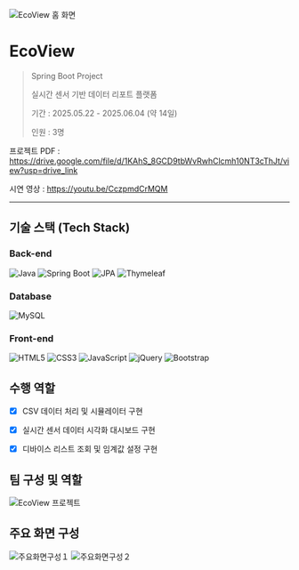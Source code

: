 ![EcoView 홈 화면](https://github.com/user-attachments/assets/61c22331-ea11-444b-a105-17cb6dfeeec4)

# EcoView
> Spring Boot Project
>
> 실시간 센서 기반 데이터 리포트 플랫폼
> 
> 기간 : 2025.05.22 - 2025.06.04 (약 14일)
>
> 인원 : 3명

프로젝트 PDF : https://drive.google.com/file/d/1KAhS_8GCD9tbWvRwhClcmh10NT3cThJt/view?usp=drive_link

시연 영상 : https://youtu.be/CczpmdCrMQM

---

## 기술 스택 (Tech Stack)

### Back-end  
![Java](https://img.shields.io/badge/Java-007396?style=for-the-badge&logo=openjdk&logoColor=white)
![Spring Boot](https://img.shields.io/badge/Spring%20Boot-6DB33F?style=for-the-badge&logo=springboot&logoColor=white)
![JPA](https://img.shields.io/badge/JPA-59666C?style=for-the-badge&logo=hibernate&logoColor=white)
![Thymeleaf](https://img.shields.io/badge/Thymeleaf-005F0F?style=for-the-badge&logo=thymeleaf&logoColor=white)

### Database  
![MySQL](https://img.shields.io/badge/MySQL-4479A1?style=for-the-badge&logo=mysql&logoColor=white)

### Front-end  
![HTML5](https://img.shields.io/badge/HTML5-E34F26?style=for-the-badge&logo=html5&logoColor=white)
![CSS3](https://img.shields.io/badge/CSS3-1572B6?style=for-the-badge&logo=css3&logoColor=white)
![JavaScript](https://img.shields.io/badge/JavaScript-F7DF1E?style=for-the-badge&logo=javascript&logoColor=black)
![jQuery](https://img.shields.io/badge/jQuery-0769AD?style=for-the-badge&logo=jquery&logoColor=white)
![Bootstrap](https://img.shields.io/badge/Bootstrap-7952B3?style=for-the-badge&logo=bootstrap&logoColor=white)


## 수행 역할
- [x] CSV 데이터 처리 및 시뮬레이터 구현
- [x] 실시간 센서 데이터 시각화 대시보드 구현
- [x] 디바이스 리스트 조회 및 임계값 설정 구현



## 팀 구성 및 역할
![EcoView 프로젝트](https://github.com/user-attachments/assets/debc044d-0d42-4abe-8642-5282d8e3db85)


## 주요 화면 구성
![주요화면구성１](https://github.com/user-attachments/assets/47f9ec01-5bc7-4747-ab85-ee5c6d1dd461)
![주요화면구성２](https://github.com/user-attachments/assets/687cf271-6e7e-45d3-8e0b-0ca38137b796)






